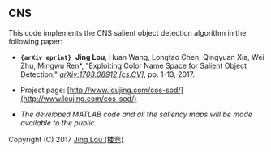 ## CNS

This code implements the CNS salient object detection algorithm in the following paper:

 - **`{arXiv eprint}`**&nbsp;&nbsp;**Jing Lou**, Huan Wang, Longtao Chen, Qingyuan Xia, Wei Zhu, Mingwu Ren*, "Exploiting Color Name Space for Salient Object Detection," *[arXiv:1703.08912 [cs.CV]](https://arxiv.org/abs/1703.08912)*, pp. 1-13, 2017.

 - Project page: [http://www.loujing.com/cos-sod/](http://www.loujing.com/cos-sod/)
 - *The developed MATLAB code and all the saliency maps will be made available to the public.*

Copyright (C) 2017 [Jing Lou (楼竞)](http://www.loujing.com/)
